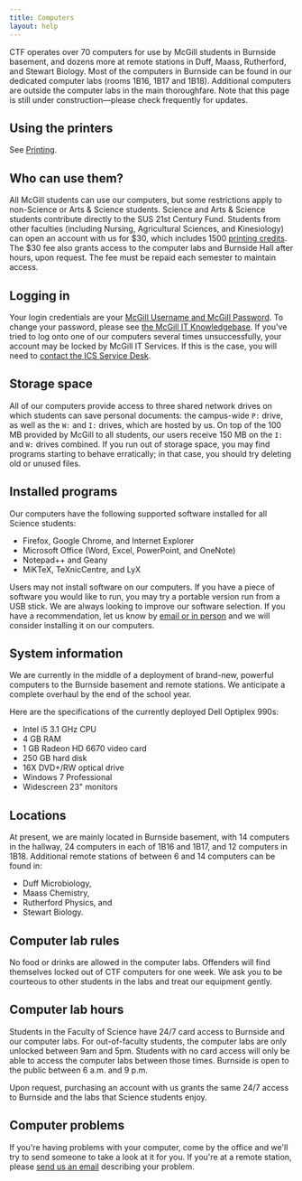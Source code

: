 ```yaml
---
title: Computers
layout: help
---
```


CTF operates over 70 computers for use by McGill students in Burnside basement, and dozens more at remote stations in Duff, Maass, Rutherford, and Stewart Biology. Most of the computers in Burnside can be found in our dedicated computer labs (rooms 1B16, 1B17 and 1B18). Additional computers are outside the computer labs in the main thoroughfare. Note that this page is still under construction&mdash;please check frequently for updates.

Using the printers
------------------

See [Printing](printing.html).

Who can use them?
-----------------

All McGill students can use our computers, but some restrictions apply to non-Science or Arts & Science students. Science and Arts & Science students contribute directly to the SUS 21st Century Fund. Students from other faculties (including Nursing, Agricultural Sciences, and Kinesiology) can open an account with us for $30, which includes 1500 [printing credits](printing.html). The $30 fee also grants access to the computer labs and Burnside Hall after hours, upon request. The fee must be repaid each semester to maintain access.

Logging in
----------

Your login credentials are your [McGill Username and McGill Password](http://kb.mcgill.ca/it/easylink/article.html?id=1006). To change your password, please see [the McGill IT Knowledgebase](http://kb.mcgill.ca/it/easylink/article.html?id=1025). If you've tried to log onto one of our computers several times unsuccessfully, your account may be locked by McGill IT Services. If this is the case, you will need to [contact the ICS Service Desk](http://kb.mcgill.ca/it/easylink/article.html?id=1797).

Storage space
-------------

All of our computers provide access to three shared network drives on which students can save personal documents: the campus-wide `P:` drive, as well as the `W:` and `I:` drives, which are hosted by us. On top of the 100 MB provided by McGill to all students, our users receive 150 MB on the `I:` and `W:` drives combined. If you run out of storage space, you may find programs starting to behave erratically; in that case, you should try deleting old or unused files.

Installed programs
------------------

Our computers have the following supported software installed for all Science students:

* Firefox, Google Chrome, and Internet Explorer
* Microsoft Office (Word, Excel, PowerPoint, and OneNote)
* Notepad++ and Geany
* MiKTeX, TeXnicCentre, and LyX

Users may not install software on our computers. If you have a piece of software you would like to run, you may try a portable version run from a USB stick. We are always looking to improve our software selection. If you have a recommendation, let us know by [email or in person](contact.html) and we will consider installing it on our computers.

System information
------------------

We are currently in the middle of a deployment of brand-new, powerful computers to the Burnside basement and remote stations. We anticipate a complete overhaul by the end of the school year.

Here are the specifications of the currently deployed Dell Optiplex 990s:

* Intel i5 3.1 GHz CPU
* 4 GB RAM
* 1 GB Radeon HD 6670 video card
* 250 GB hard disk
* 16X DVD+/RW optical drive
* Windows 7 Professional
* Widescreen 23&quot; monitors

Locations
---------

At present, we are mainly located in Burnside basement, with 14 computers in the hallway, 24 computers in each of 1B16 and 1B17, and 12 computers in 1B18. Additional remote stations of between 6 and 14 computers can be found in:

* Duff Microbiology,
* Maass Chemistry,
* Rutherford Physics, and
* Stewart Biology.

Computer lab rules
------------------

No food or drinks are allowed in the computer labs. Offenders will find themselves locked out of CTF computers for one week. We ask you to be courteous to other students in the labs and treat our equipment gently.

Computer lab hours
------------------

Students in the Faculty of Science have 24/7 card access to Burnside and our computer labs. For out-of-faculty students, the computer labs are only unlocked between 9am and 5pm. Students with no card access will only be able to access the computer labs between those times. Burnside is open to the public between 6 a.m. and 9 p.m.

Upon request, purchasing an account with us grants the same 24/7 access to Burnside and the labs that Science students enjoy.

Computer problems
-----------------

If you're having problems with your computer, come by the office and we'll try to send someone to take a look at it for you. If you're at a remote station, please [send us an email](contact.html) describing your problem.

